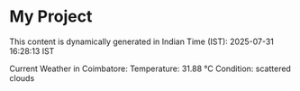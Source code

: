 # My Project

This content is dynamically generated in Indian Time (IST): 2025-07-31 16:28:13 IST


Current Weather in Coimbatore:
Temperature: 31.88 °C
Condition: scattered clouds
